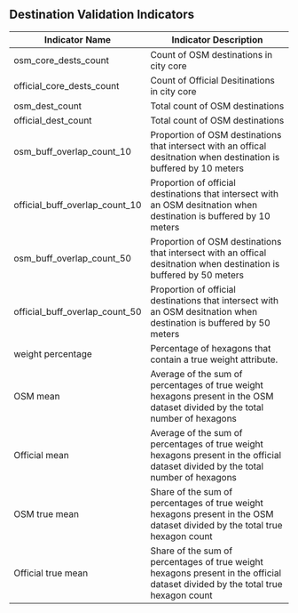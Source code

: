 ## Destination Validation Indicators

| Indicator Name | Indicator Description |
| -------------- | --------------------- |
| osm_core_dests_count | Count of OSM destinations in city core
| official_core_dests_count | Count of Official Desitinations in city core
| osm_dest_count | Total count of OSM destinations
| official_dest_count | Total count of OSM destinations
| osm_buff_overlap_count_10 | Proportion of OSM destinations that intersect with an offical desitnation when destination is buffered by 10 meters
| official_buff_overlap_count_10 | Proportion of official destinations that intersect with an OSM desitnation when destination is buffered by 10 meters
| osm_buff_overlap_count_50 | Proportion of OSM destinations that intersect with an offical desitnation when destination is buffered by 50 meters
| official_buff_overlap_count_50 | Proportion of official destinations that intersect with an OSM desitnation when destination is buffered by 50 meters
| weight percentage | Percentage of hexagons that contain a true weight attribute.
| OSM mean | Average of the sum of percentages of true weight hexagons present in the OSM dataset divided by the total number of hexagons
| Official mean | Average of the sum of percentages of true weight hexagons present in the official dataset divided by the total number of hexagons
| OSM true mean | Share of the sum of percentages of true weight hexagons present in the OSM dataset divided by the total true hexagon count
| Official true mean | Share of the sum of percentages of true weight hexagons present in the official dataset divided by the total true hexagon count

